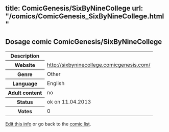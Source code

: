 title: ComicGenesis/SixByNineCollege
url: "/comics/ComicGenesis_SixByNineCollege.html"
---
Dosage comic ComicGenesis/SixByNineCollege
-----------------------------------------

<table class="comicinfo">
<tr>
<th>Description</th><td></td>
</tr>
<tr>
<th>Website</th><td><a href="http://sixbyninecollege.comicgenesis.com/">http://sixbyninecollege.comicgenesis.com/</a></td>
</tr>
<tr>
<th>Genre</th><td>Other</td>
</tr>
<tr>
<th>Language</th><td>English</td>
</tr>
<tr>
<th>Adult content</th><td>no</td>
</tr>
<tr>
<th>Status</th><td>ok on 11.04.2013</td>
</tr>
<tr>
<th>Votes</th><td>0</div></td>
</tr>
</table>

[Edit this info](/comics/ComicGenesis_SixByNineCollege_edit.html) or go back to the [comic list](../comic-index.html).
